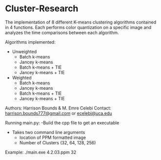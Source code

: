 # Cluster-Research

The implementation of 8 different K-means clustering algorithms contained in 4 functions. Each performs color quantization on a specific image and analyzes the time comparisons between each algorithm. 

Algorithms implemented:
- Unweighted
  - Batch k-means
  - Jancey k-means
  - Batch k-means + TIE
  - Jancey k-means + TIE
- Weighted
  - Batch k-means
  - Jancey k-means
  - Batch k-means + TIE
  - Jancey k-means + TIE

Authors: Harrison Bounds & M. Emre Celebi
Contact: harrison.bounds777@gmail.com or ecelebi@uca.edu

Running main.py:
-Build the cpp file to get an executable
- Takes two command line arguments
  - location of PPM formatted image
  - Number of Clusters (32, 64, 128, 256)
 
Example: ./main.exe 4.2.03.ppm 32
